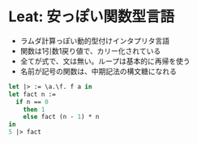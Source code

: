 # Leat: 安っぽい関数型言語

- ラムダ計算っぽい動的型付けインタプリタ言語
- 関数は1引数1戻り値で、カリー化されている
- 全てが式で、文は無い。ループは基本的に再帰を使う
- 名前が記号の関数は、中期記法の構文糖になれる

```ocaml
let |> := \a.\f. f a in
let fact n :=
  if n == 0
    then 1
    else fact (n - 1) * n
in
5 |> fact
```
